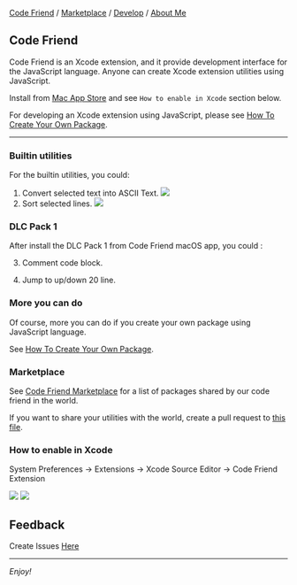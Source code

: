 [Code Friend](https://qvcodefriend.github.io/) / [Marketplace](https://qvcodefriend.github.io/marketplace) / [Develop](https://qvcodefriend.github.io/develop) / [About Me](https://github.com/everettjf)

## Code Friend

Code Friend is an Xcode extension, and it provide development interface for the JavaScript language. Anyone can create Xcode extension utilities using JavaScript.

Install from [Mac App Store](https://itunes.apple.com/cn/app/code-friend/id1441249580) and see `How to enable in Xcode` section below.

For developing an Xcode extension using JavaScript, please see [How To Create Your Own Package](https://qvcodefriend.github.io/develop).

---

### Builtin utilities

For the builtin utilities, you could:
1) Convert selected text into ASCII Text.
![](image/codefriend-asciitext.gif)
2) Sort selected lines.
![](image/codefriend-sort.gif)


### DLC Pack 1

After install the DLC Pack 1 from Code Friend macOS app, you could :

3) Comment code block.

4) Jump to up/down 20 line.


### More you can do

Of course, more you can do if you create your own package using JavaScript language.

See [How To Create Your Own Package](https://qvcodefriend.github.io/develop).

### Marketplace

See [Code Friend Marketplace](https://qvcodefriend.github.io/marketplace/) for a list of packages shared by our code friend in the world.

If you want to share your utilities with the world, create a pull request to [this file](https://github.com/qvcodefriend/qvcodefriend.github.io/blob/master/marketplace/README.md).


### How to enable in Xcode

System Preferences -> Extensions -> Xcode Source Editor -> Code Friend Extension

![](image/enable-step1.png)
![](image/enable-step2.png)


## Feedback

Create Issues [Here](https://github.com/qvcodefriend/qvcodefriend.github.io/issues)


---

*Enjoy!*


